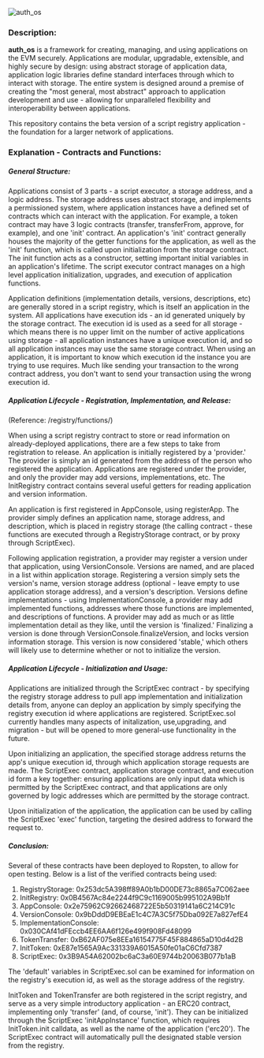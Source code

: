 ![auth_os](https://media.discordapp.net/attachments/376127621940903958/418225246559272981/auth_os-Logo-Authio.png)

### Description:

**auth_os** is a framework for creating, managing, and using applications on the EVM securely. Applications are modular, upgradable, extensible, and highly secure by design: using abstract storage of application data, application logic libraries define standard interfaces through which to interact with storage. The entire system is designed around a premise of creating the "most general, most abstract" approach to application development and use - allowing for unparalleled flexibility and interoperability between applications.

This repository contains the beta version of a script registry application - the foundation for a larger network of applications.

### Explanation - Contracts and Functions:

##### General Structure:

Applications consist of 3 parts - a script executor, a storage address, and a logic address. The storage address uses abstract storage, and implements a permissioned system, where application instances have a defined set of contracts which can interact with the application. For example, a token contract may have 3 logic contracts (transfer, transferFrom, approve, for example), and one 'init' contract. An application's 'init' contract generally houses the majority of the getter functions for the application, as well as the 'init' function, which is called upon initialization from the storage contract. The init function acts as a constructor, setting important initial variables in an application's lifetime. The script executor contract manages on a high level application initialization, upgrades, and execution of application functions.

Application definitions (implementation details, versions, descriptions, etc) are generally stored in a script registry, which is itself an application in the system. All applications have execution ids - an id generated uniquely by the storage contract. The execution id is used as a seed for all storage - which means there is no upper limit on the number of active applications using storage - all application instances have a unique execution id, and so all application instances may use the same storage contract. When using an application, it is important to know which execution id the instance you are trying to use requires. Much like sending your transaction to the wrong contract address, you don't want to send your transaction using the wrong execution id.

##### Application Lifecycle - Registration, Implementation, and Release:

(Reference: /registry/functions/)

When using a script registry contract to store or read information on already-deployed applications, there are a few steps to take from registration to release. An application is initially registered by a 'provider.' The provider is simply an id generated from the address of the person who registered the application. Applications are registered under the provider, and only the provider may add versions, implementations, etc. The InitRegistry contract contains several useful getters for reading application and version information.

An application is first registered in AppConsole, using registerApp. The provider simply defines an application name, storage address, and description, which is placed in registry storage (the calling contract - these functions are executed through a RegistryStorage contract, or by proxy through ScriptExec).

Following application registration, a provider may register a version under that application, using VersionConsole. Versions are named, and are placed in a list within application storage. Registering a version simply sets the version's name, version storage address (optional - leave empty to use application storage address), and a version's description. Versions define implementations - using ImplementationConsole, a provider may add implemented functions, addresses where those functions are implemented, and descriptions of functions. A provider may add as much or as little implementation detail as they like, until the version is 'finalized.' Finalizing a version is done through VersionConsole.finalizeVersion, and locks version information storage. This version is now considered 'stable,' which others will likely use to determine whether or not to initialize the version.

##### Application Lifecycle - Initialization and Usage:

Applications are initialized through the ScriptExec contract - by specifying the registry storage address to pull app implementation and initialization details from, anyone can deploy an application by simply specifying the registry execution id where applications are registered. ScriptExec.sol currently handles many aspects of initalization, use,upgrading, and migration - but will be opened to more general-use functionality in the future.

Upon initializing an application, the specified storage address returns the app's unique execution id, through which application storage requests are made. The ScriptExec contract, application storage contract, and execution id form a key together: ensuring applications are only input data which is permitted by the ScriptExec contract, and that applications are only governed by logic addresses which are permitted by the storage contract.

Upon initialization of the application, the application can be used by calling the ScriptExec 'exec' function, targeting the desired address to forward the request to.

##### Conclusion:

Several of these contracts have been deployed to Ropsten, to allow for open testing. Below is a list of the verified contracts being used:

1. RegistryStorage: 0x253dc5A398ff89A0b1bD00DE73c8865a7C062aee
2. InitRegistry: 0x0B4567Ac84e2244f9C9c1169005b995102A9Bb1f
3. AppConsole: 0x2e75962C92662468722E5b50319141a6C214C91c
4. VersionConsole: 0x9bDddD9EBEaE1c4C7A3C5f75Dba092E7a827efE4
5. ImplementationConsole: 0x030CAf41dFEccb4EE6AA6f126e499f908Fd48099
6. TokenTransfer: 0xB62AF075e8EEa16154775F45F884865aD10d4d2B
7. InitToken: 0xE87e1565A9Ac331339A6015A50fe01aC6Cfd7387
8. ScriptExec: 0x3B9A54A62002bc6aC3a60E9744b20063B077b1aB

The 'default' variables in ScriptExec.sol can be examined for information on the registry's execution id, as well as the storage address of the registry. 

InitToken and TokenTransfer are both registered in the script registry, and serve as a very simple introductory application - an ERC20 contract, implementing only 'transfer' (and, of course, 'init'). They can be initialized through the ScriptExec 'initAppInstance' function, which requires InitToken.init calldata, as well as the name of the application ('erc20'). The ScriptExec contract will automatically pull the designated stable version from the registry.
